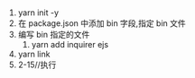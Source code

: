 #

1. yarn init -y
2. 在 package.json 中添加 bin 字段,指定 bin 文件
3. 编写 bin 指定的文件
   1. yarn add inquirer ejs
4. yarn link
5. 2-15//执行
